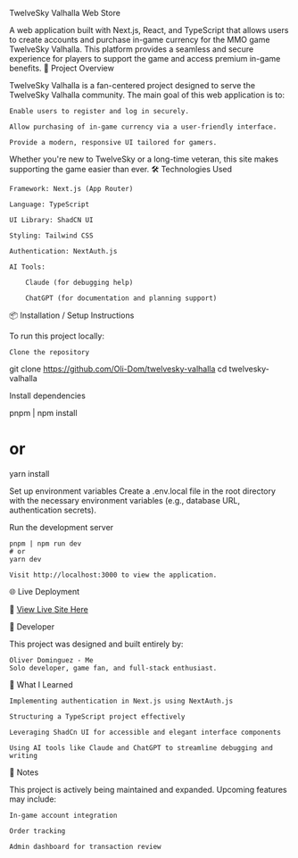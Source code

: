 TwelveSky Valhalla Web Store

A web application built with Next.js, React, and TypeScript that allows users to create accounts and purchase in-game currency for the MMO game TwelveSky Valhalla. This platform provides a seamless and secure experience for players to support the game and access premium in-game benefits.
🚀 Project Overview

TwelveSky Valhalla is a fan-centered project designed to serve the TwelveSky Valhalla community. The main goal of this web application is to:

    Enable users to register and log in securely.

    Allow purchasing of in-game currency via a user-friendly interface.

    Provide a modern, responsive UI tailored for gamers.

Whether you're new to TwelveSky or a long-time veteran, this site makes supporting the game easier than ever.
🛠️ Technologies Used

    Framework: Next.js (App Router)

    Language: TypeScript

    UI Library: ShadCN UI

    Styling: Tailwind CSS

    Authentication: NextAuth.js

    AI Tools:

        Claude (for debugging help)

        ChatGPT (for documentation and planning support)

📦 Installation / Setup Instructions

To run this project locally:

    Clone the repository

git clone https://github.com/Oli-Dom/twelvesky-valhalla
cd twelvesky-valhalla

Install dependencies

pnpm | npm install
# or
yarn install

Set up environment variables
Create a .env.local file in the root directory with the necessary environment variables (e.g., database URL, authentication secrets).

Run the development server

    pnpm | npm run dev
    # or
    yarn dev

    Visit http://localhost:3000 to view the application.

🌐 Live Deployment

🔗 [View Live Site Here](https://www.valhallasky.org/)

👤 Developer

This project was designed and built entirely by:

    Oliver Dominguez - Me
    Solo developer, game fan, and full-stack enthusiast.

🧠 What I Learned

    Implementing authentication in Next.js using NextAuth.js

    Structuring a TypeScript project effectively

    Leveraging ShadCn UI for accessible and elegant interface components

    Using AI tools like Claude and ChatGPT to streamline debugging and writing

📝 Notes

This project is actively being maintained and expanded. Upcoming features may include:

    In-game account integration

    Order tracking

    Admin dashboard for transaction review
